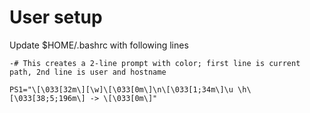 # User setup

Update $HOME/.bashrc with following lines

`-# This creates a 2-line prompt with color; first line is current path, 2nd line is user and hostname`

`PS1="\[\033[32m\][\w]\[\033[0m\]\n\[\033[1;34m\]\u \h\[\033[38;5;196m\] -> \[\033[0m\]"`
